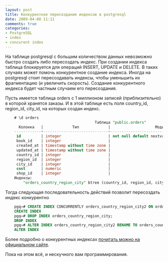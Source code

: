 ```yaml
---
layout: post
title: Конкурентное пересоздание индексов в postgresql
date: 2009-04-08 11:11
comments: true
categories:
- PostgreSQL
- index
- concurent index
---
```


На таблице postgresql с большим количеством данных невозможно быстро создать либо пересоздать индекс. При создании
индекса таблица блокируется для операций INSERT, UPDATE и DELETE. В таких случаях может помочь конкурентное создание
индекса. Иногда на postgresql стоит пересоздавать индексы, чтобы уменьшить их фрагментацию (и увеличить скорость).
Создание конкурентного индекса будет частным случаем его пересоздания.

Пусть имеется таблица orders с 1 миллионом записей (приблизительно) в которой хранятся заказы. И в этой таблице есть
поля country_id, region_id, city_id, на которых создан индекс.

``` sql
    # \d orders
                                        Таблица "public.orders"
      Колонка   |             Тип             |                    Модификаторы                     
    ------------+-----------------------------+-----------------------------------------------------
     id         | integer                     | not null default nextval('orders_id_seq'::regclass)
     book_id    | integer                     | 
     created_at | timestamp without time zone | 
     updated_at | timestamp without time zone | 
     country_id | integer                     | 
     region_id  | integer                     | 
     city_id    | integer                     | 
     cost       | numeric                     | 
     shop_id    | integer                     | 
    Индексы:
        "orders_country_region_city" btree (country_id, region_id, city_id)
```

Тогда следующая последовательность действий позволит пересоздать индекс конкурентно

``` sql
    pgq=# CREATE INDEX CONCURRENTLY orders_country_region_city2 ON orders(country_id, region_id, city_id);
    CREATE INDEX
    pgq=# DROP INDEX orders_country_region_city;
    DROP INDEX
    pgq=# ALTER INDEX orders_country_region_city2 RENAME TO orders_country_region_city;
    ALTER INDEX
```

Более подробно о конкурентных индексах [почитать можно на официальном сайте](http://www.postgresql.org/docs/8.3/interactive/sql-createindex.html).

Пока на этом всё, и нескучного вам программирования.
